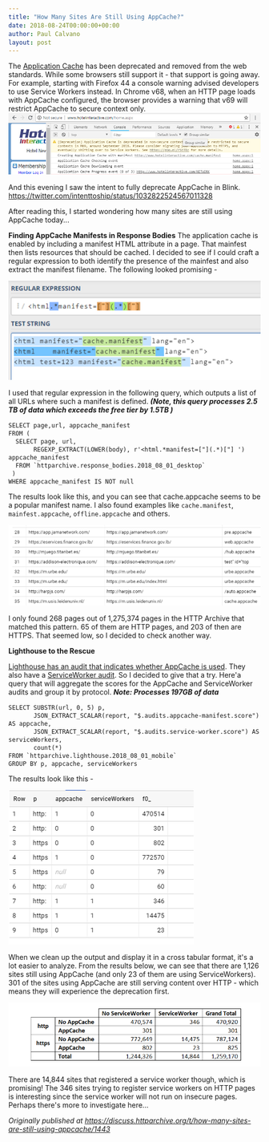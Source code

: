 ```yaml
---
title: "How Many Sites Are Still Using AppCache?"
date: 2018-08-24T00:00:00+00:00
author: Paul Calvano
layout: post
---
```


The [Application Cache](https://developer.mozilla.org/en-US/docs/Web/HTML/Using_the_application_cache) has been deprecated and removed from the web standards. While some browsers still support it - that support is going away.  For example, starting with Firefox 44 a console warning advised developers to use Service Workers instead. In Chrome v68, when an HTTP page loads with AppCache configured, the browser provides a warning that v69 will restrict AppCache to secure context only.  
![](/assets/img/blog/how-many-sites-are-still-using-appcache/1.png) 

And this evening I saw the intent to fully deprecate AppCache in Blink. 
https://twitter.com/intenttoship/status/1032822524567011328

After reading this, I started wondering how many sites are still using AppCache today...

**Finding AppCache Manifests in Response Bodies**
The application cache is enabled by including a manifest HTML attribute in a page.   That mainfest then lists resources that should be cached. I decided to see if I could craft a regular expression to both identify the presence of the mainfest and also extract the manifest filename.  The following looked promising - 

![](/assets/img/blog/how-many-sites-are-still-using-appcache/2.png) 


I used that regular expression in the following query, which outputs a list of all URLs where such a manifest is defined.   **_(Note, this query processes 2.5 TB of data which exceeds the free tier by 1.5TB )_**

```
SELECT page,url, appcache_manifest
FROM (
  SELECT page, url, 
       REGEXP_EXTRACT(LOWER(body), r'<html.*manifest=["](.*)["] ') appcache_manifest
  FROM `httparchive.response_bodies.2018_08_01_desktop`
 )
WHERE appcache_manifest IS NOT null
```

The results look like this, and you can see that cache.appcache seems to be a popular manifest name. I also found examples like `cache.manifest`, `mainfest.appcache`, `offline.appcache` and others.

![](/assets/img/blog/how-many-sites-are-still-using-appcache/3.png) 

I only found 268 pages out of 1,275,374 pages in the HTTP Archive that matched this pattern. 65 of them are HTTP pages, and 203 of then are HTTPS. That seemed low, so I decided to check another way.

**Lighthouse to the Rescue**

[Lighthouse has an audit that indicates whether AppCache is used](https://developers.google.com/web/tools/lighthouse/audits/appcache).   They also have a [ServiceWorker audit](https://developers.google.com/web/tools/lighthouse/audits/registered-service-worker).  So I decided to give that a try.   Here'a query that will aggregate the scores for  the AppCache and ServiceWorker audits and group it by protocol.  **_Note: Processes 197GB of data_**

```
SELECT SUBSTR(url, 0, 5) p,
       JSON_EXTRACT_SCALAR(report, "$.audits.appcache-manifest.score") AS appcache,
       JSON_EXTRACT_SCALAR(report, "$.audits.service-worker.score") AS serviceWorkers,
       count(*)     
FROM `httparchive.lighthouse.2018_08_01_mobile` 
GROUP BY p, appcache, serviceWorkers
```

The results look like this - 

![](/assets/img/blog/how-many-sites-are-still-using-appcache/4.png) 

When we clean up the output and display it in a cross tabular format, it's a lot easier to analyze. From the results below, we can see that there are 1,126 sites still using AppCache (and only 23 of them are using ServiceWorkers).  301 of the sites using AppCache are still serving content over HTTP - which means they will experience the deprecation first.

![](/assets/img/blog/how-many-sites-are-still-using-appcache/5.png) 

There are 14,844 sites that registered a service worker though, which is promising!  The 346 sites trying to register service workers on HTTP pages is interesting since the service worker will not run on insecure pages. Perhaps there's more to investigate here...

_Originally published at <https://discuss.httparchive.org/t/how-many-sites-are-still-using-appcache/1443>_